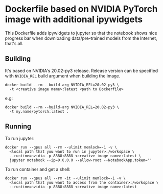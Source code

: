 # Dockerfile based on NVIDIA PyTorch image with additional ipywidgets
This Dockerfile adds ipywidgets to jupyter so that the notebook shows nice
progress bar when downloading data/pre-trained models from the Internet, that's
all.

## Building
It's based on NVIDIA's 20.02-py3 release. Release version can be specified with
`NVIDIA_REL` build argument when building the image.

    docker build --rm --build-arg NVIDIA_REL=20.02-py3 \
      -t <creative image name>:latest <path to Dockerfile>

e.g:

    docker build --rm --build-arg NVIDIA_REL=20.02-py3 \
      -t my.name/pytorch:latest .

## Running
To run jupyter:

    docker run --gpus all --rm --ulimit memlock=-1 -v \
      <local path that you want to run in jupyter>:/workspace \
      --runtime=nvidia -p 8888:8888 <creative image name>:latest \
      jupyter notebook --ip=0.0.0.0 --allow-root --NotebookApp.token=''

To run container and get a shell:

    docker run --gpus all --rm -it --ulimit memlock=-1 -v \
      <local path that you want to access from the container>:/workspace \
      --runtime=nvidia -p 8888:8888 <creative image name>:latest
